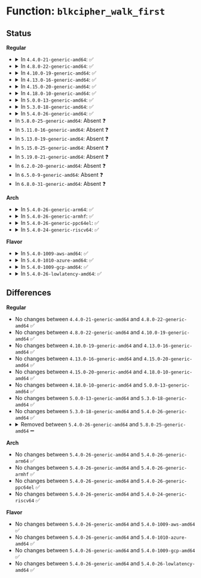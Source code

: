 # Function: <code>blkcipher_walk_first</code>

## Status
<b>Regular</b>
<ul>
<li>
<details>
<summary>In <code>4.4.0-21-generic-amd64</code>: ✅</summary>

```c
int blkcipher_walk_first(struct blkcipher_desc * desc, struct blkcipher_walk * walk)
```

```json
{
  "name": "blkcipher_walk_first",
  "collision_type": "Unique Static",
  "inline_type": "No",
  "funcs": [
    {
      "addr": 18446744071582652304,
      "name": "blkcipher_walk_first",
      "external": false,
      "loc": "crypto/blkcipher.c:323",
      "file": "crypto/blkcipher.c",
      "inline": "seen, unknown",
      "caller_inline": [],
      "caller_func": [
        "crypto/blkcipher.c:blkcipher_walk_virt",
        "crypto/blkcipher.c:blkcipher_walk_phys",
        "crypto/blkcipher.c:blkcipher_walk_virt_block",
        "crypto/blkcipher.c:blkcipher_aead_walk_virt_block"
      ]
    }
  ],
  "symbols": [
    {
      "addr": 18446744071582652304,
      "name": "blkcipher_walk_first",
      "section": ".text",
      "bind": "STB_LOCAL",
      "size": 350
    }
  ]
}
```
</details>
</li>
<li>
<details>
<summary>In <code>4.8.0-22-generic-amd64</code>: ✅</summary>

```c
int blkcipher_walk_first(struct blkcipher_desc * desc, struct blkcipher_walk * walk)
```

```json
{
  "name": "blkcipher_walk_first",
  "collision_type": "Unique Static",
  "inline_type": "No",
  "funcs": [
    {
      "addr": 18446744071582899264,
      "name": "blkcipher_walk_first",
      "external": false,
      "loc": "crypto/blkcipher.c:323",
      "file": "crypto/blkcipher.c",
      "inline": "seen, unknown",
      "caller_inline": [],
      "caller_func": [
        "crypto/blkcipher.c:blkcipher_aead_walk_virt_block",
        "crypto/blkcipher.c:blkcipher_walk_virt_block",
        "crypto/blkcipher.c:blkcipher_walk_phys",
        "crypto/blkcipher.c:blkcipher_walk_virt"
      ]
    }
  ],
  "symbols": [
    {
      "addr": 18446744071582899264,
      "name": "blkcipher_walk_first",
      "section": ".text",
      "bind": "STB_LOCAL",
      "size": 347
    }
  ]
}
```
</details>
</li>
<li>
<details>
<summary>In <code>4.10.0-19-generic-amd64</code>: ✅</summary>

```c
int blkcipher_walk_first(struct blkcipher_desc * desc, struct blkcipher_walk * walk)
```

```json
{
  "name": "blkcipher_walk_first",
  "collision_type": "Unique Static",
  "inline_type": "No",
  "funcs": [
    {
      "addr": 18446744071582995696,
      "name": "blkcipher_walk_first",
      "external": false,
      "loc": "crypto/blkcipher.c:323",
      "file": "crypto/blkcipher.c",
      "inline": "seen, unknown",
      "caller_inline": [],
      "caller_func": [
        "crypto/blkcipher.c:blkcipher_aead_walk_virt_block",
        "crypto/blkcipher.c:blkcipher_walk_virt_block",
        "crypto/blkcipher.c:blkcipher_walk_phys",
        "crypto/blkcipher.c:blkcipher_walk_virt"
      ]
    }
  ],
  "symbols": [
    {
      "addr": 18446744071582995696,
      "name": "blkcipher_walk_first",
      "section": ".text",
      "bind": "STB_LOCAL",
      "size": 347
    }
  ]
}
```
</details>
</li>
<li>
<details>
<summary>In <code>4.13.0-16-generic-amd64</code>: ✅</summary>

```c
int blkcipher_walk_first(struct blkcipher_desc * desc, struct blkcipher_walk * walk)
```

```json
{
  "name": "blkcipher_walk_first",
  "collision_type": "Unique Static",
  "inline_type": "No",
  "funcs": [
    {
      "addr": 18446744071583045568,
      "name": "blkcipher_walk_first",
      "external": false,
      "loc": "crypto/blkcipher.c:324",
      "file": "crypto/blkcipher.c",
      "inline": "seen, unknown",
      "caller_inline": [],
      "caller_func": [
        "crypto/blkcipher.c:blkcipher_aead_walk_virt_block",
        "crypto/blkcipher.c:blkcipher_walk_virt_block",
        "crypto/blkcipher.c:blkcipher_walk_phys",
        "crypto/blkcipher.c:blkcipher_walk_virt"
      ]
    }
  ],
  "symbols": [
    {
      "addr": 18446744071583045568,
      "name": "blkcipher_walk_first",
      "section": ".text",
      "bind": "STB_LOCAL",
      "size": 303
    }
  ]
}
```
</details>
</li>
<li>
<details>
<summary>In <code>4.15.0-20-generic-amd64</code>: ✅</summary>

```c
int blkcipher_walk_first(struct blkcipher_desc * desc, struct blkcipher_walk * walk)
```

```json
{
  "name": "blkcipher_walk_first",
  "collision_type": "Unique Static",
  "inline_type": "No",
  "funcs": [
    {
      "addr": 18446744071583210960,
      "name": "blkcipher_walk_first",
      "external": false,
      "loc": "crypto/blkcipher.c:324",
      "file": "crypto/blkcipher.c",
      "inline": "seen, unknown",
      "caller_inline": [],
      "caller_func": [
        "crypto/blkcipher.c:blkcipher_aead_walk_virt_block",
        "crypto/blkcipher.c:blkcipher_walk_virt_block",
        "crypto/blkcipher.c:blkcipher_walk_phys",
        "crypto/blkcipher.c:blkcipher_walk_virt"
      ]
    }
  ],
  "symbols": [
    {
      "addr": 18446744071583210960,
      "name": "blkcipher_walk_first",
      "section": ".text",
      "bind": "STB_LOCAL",
      "size": 309
    }
  ]
}
```
</details>
</li>
<li>
<details>
<summary>In <code>4.18.0-10-generic-amd64</code>: ✅</summary>

```c
int blkcipher_walk_first(struct blkcipher_desc * desc, struct blkcipher_walk * walk)
```

```json
{
  "name": "blkcipher_walk_first",
  "collision_type": "Unique Static",
  "inline_type": "No",
  "funcs": [
    {
      "addr": 18446744071583419168,
      "name": "blkcipher_walk_first",
      "external": false,
      "loc": "crypto/blkcipher.c:321",
      "file": "crypto/blkcipher.c",
      "inline": "seen, unknown",
      "caller_inline": [],
      "caller_func": [
        "crypto/blkcipher.c:blkcipher_aead_walk_virt_block",
        "crypto/blkcipher.c:blkcipher_walk_virt_block",
        "crypto/blkcipher.c:blkcipher_walk_phys",
        "crypto/blkcipher.c:blkcipher_walk_virt"
      ]
    }
  ],
  "symbols": [
    {
      "addr": 18446744071583419168,
      "name": "blkcipher_walk_first",
      "section": ".text",
      "bind": "STB_LOCAL",
      "size": 302
    }
  ]
}
```
</details>
</li>
<li>
<details>
<summary>In <code>5.0.0-13-generic-amd64</code>: ✅</summary>

```c
int blkcipher_walk_first(struct blkcipher_desc * desc, struct blkcipher_walk * walk)
```

```json
{
  "name": "blkcipher_walk_first",
  "collision_type": "Unique Static",
  "inline_type": "No",
  "funcs": [
    {
      "addr": 18446744071583540144,
      "name": "blkcipher_walk_first",
      "external": false,
      "loc": "crypto/blkcipher.c:321",
      "file": "crypto/blkcipher.c",
      "inline": "seen, unknown",
      "caller_inline": [],
      "caller_func": [
        "crypto/blkcipher.c:blkcipher_aead_walk_virt_block",
        "crypto/blkcipher.c:blkcipher_walk_virt_block",
        "crypto/blkcipher.c:blkcipher_walk_phys",
        "crypto/blkcipher.c:blkcipher_walk_virt"
      ]
    }
  ],
  "symbols": [
    {
      "addr": 18446744071583540144,
      "name": "blkcipher_walk_first",
      "section": ".text",
      "bind": "STB_LOCAL",
      "size": 302
    }
  ]
}
```
</details>
</li>
<li>
<details>
<summary>In <code>5.3.0-18-generic-amd64</code>: ✅</summary>

```c
int blkcipher_walk_first(struct blkcipher_desc * desc, struct blkcipher_walk * walk)
```

```json
{
  "name": "blkcipher_walk_first",
  "collision_type": "Unique Static",
  "inline_type": "No",
  "funcs": [
    {
      "addr": 18446744071583728592,
      "name": "blkcipher_walk_first",
      "external": false,
      "loc": "crypto/blkcipher.c:316",
      "file": "crypto/blkcipher.c",
      "inline": "seen, unknown",
      "caller_inline": [],
      "caller_func": [
        "crypto/blkcipher.c:blkcipher_aead_walk_virt_block",
        "crypto/blkcipher.c:blkcipher_walk_virt_block",
        "crypto/blkcipher.c:blkcipher_walk_phys",
        "crypto/blkcipher.c:blkcipher_walk_virt"
      ]
    }
  ],
  "symbols": [
    {
      "addr": 18446744071583728592,
      "name": "blkcipher_walk_first",
      "section": ".text",
      "bind": "STB_LOCAL",
      "size": 314
    }
  ]
}
```
</details>
</li>
<li>
<details>
<summary>In <code>5.4.0-26-generic-amd64</code>: ✅</summary>

```c
int blkcipher_walk_first(struct blkcipher_desc * desc, struct blkcipher_walk * walk)
```

```json
{
  "name": "blkcipher_walk_first",
  "collision_type": "Unique Static",
  "inline_type": "No",
  "funcs": [
    {
      "addr": 18446744071583838272,
      "name": "blkcipher_walk_first",
      "external": false,
      "loc": "crypto/blkcipher.c:316",
      "file": "crypto/blkcipher.c",
      "inline": "seen, unknown",
      "caller_inline": [],
      "caller_func": [
        "crypto/blkcipher.c:blkcipher_aead_walk_virt_block",
        "crypto/blkcipher.c:blkcipher_walk_virt_block",
        "crypto/blkcipher.c:blkcipher_walk_phys",
        "crypto/blkcipher.c:blkcipher_walk_virt"
      ]
    }
  ],
  "symbols": [
    {
      "addr": 18446744071583838272,
      "name": "blkcipher_walk_first",
      "section": ".text",
      "bind": "STB_LOCAL",
      "size": 314
    }
  ]
}
```
</details>
</li>
<li>
In <code>5.8.0-25-generic-amd64</code>: Absent ❓
</li>
<li>
In <code>5.11.0-16-generic-amd64</code>: Absent ❓
</li>
<li>
In <code>5.13.0-19-generic-amd64</code>: Absent ❓
</li>
<li>
In <code>5.15.0-25-generic-amd64</code>: Absent ❓
</li>
<li>
In <code>5.19.0-21-generic-amd64</code>: Absent ❓
</li>
<li>
In <code>6.2.0-20-generic-amd64</code>: Absent ❓
</li>
<li>
In <code>6.5.0-9-generic-amd64</code>: Absent ❓
</li>
<li>
In <code>6.8.0-31-generic-amd64</code>: Absent ❓
</li>
</ul>
<b>Arch</b>
<ul>
<li>
<details>
<summary>In <code>5.4.0-26-generic-arm64</code>: ✅</summary>

```c
int blkcipher_walk_first(struct blkcipher_desc * desc, struct blkcipher_walk * walk)
```

```json
{
  "name": "blkcipher_walk_first",
  "collision_type": "Unique Static",
  "inline_type": "No",
  "funcs": [
    {
      "addr": 18446603336495650624,
      "name": "blkcipher_walk_first",
      "external": false,
      "loc": "crypto/blkcipher.c:316",
      "file": "crypto/blkcipher.c",
      "inline": "seen, unknown",
      "caller_inline": [],
      "caller_func": [
        "crypto/blkcipher.c:blkcipher_aead_walk_virt_block",
        "crypto/blkcipher.c:blkcipher_walk_virt_block",
        "crypto/blkcipher.c:blkcipher_walk_phys",
        "crypto/blkcipher.c:blkcipher_walk_virt"
      ]
    }
  ],
  "symbols": [
    {
      "addr": 18446603336495650624,
      "name": "blkcipher_walk_first",
      "section": ".text",
      "bind": "STB_LOCAL",
      "size": 360
    }
  ]
}
```
</details>
</li>
<li>
<details>
<summary>In <code>5.4.0-26-generic-armhf</code>: ✅</summary>

```c
int blkcipher_walk_first(struct blkcipher_desc * desc, struct blkcipher_walk * walk)
```

```json
{
  "name": "blkcipher_walk_first",
  "collision_type": "Unique Static",
  "inline_type": "No",
  "funcs": [
    {
      "addr": 3229005260,
      "name": "blkcipher_walk_first",
      "external": false,
      "loc": "crypto/blkcipher.c:316",
      "file": "crypto/blkcipher.c",
      "inline": "seen, unknown",
      "caller_inline": [],
      "caller_func": [
        "crypto/blkcipher.c:blkcipher_aead_walk_virt_block",
        "crypto/blkcipher.c:blkcipher_walk_virt_block",
        "crypto/blkcipher.c:blkcipher_walk_phys",
        "crypto/blkcipher.c:blkcipher_walk_virt"
      ]
    }
  ],
  "symbols": [
    {
      "addr": 3229005260,
      "name": "blkcipher_walk_first",
      "section": ".text",
      "bind": "STB_LOCAL",
      "size": 396
    }
  ]
}
```
</details>
</li>
<li>
<details>
<summary>In <code>5.4.0-26-generic-ppc64el</code>: ✅</summary>

```c
int blkcipher_walk_first(struct blkcipher_desc * desc, struct blkcipher_walk * walk)
```

```json
{
  "name": "blkcipher_walk_first",
  "collision_type": "Unique Static",
  "inline_type": "No",
  "funcs": [
    {
      "addr": 13835058055289785104,
      "name": "blkcipher_walk_first",
      "external": false,
      "loc": "crypto/blkcipher.c:316",
      "file": "crypto/blkcipher.c",
      "inline": "seen, unknown",
      "caller_inline": [],
      "caller_func": [
        "crypto/blkcipher.c:blkcipher_aead_walk_virt_block",
        "crypto/blkcipher.c:blkcipher_walk_virt_block",
        "crypto/blkcipher.c:blkcipher_walk_phys",
        "crypto/blkcipher.c:blkcipher_walk_virt"
      ]
    }
  ],
  "symbols": [
    {
      "addr": 13835058055289785104,
      "name": "blkcipher_walk_first",
      "section": ".text",
      "bind": "STB_LOCAL",
      "size": 528
    }
  ]
}
```
</details>
</li>
<li>
<details>
<summary>In <code>5.4.0-24-generic-riscv64</code>: ✅</summary>

```c
int blkcipher_walk_first(struct blkcipher_desc * desc, struct blkcipher_walk * walk)
```

```json
{
  "name": "blkcipher_walk_first",
  "collision_type": "Unique Static",
  "inline_type": "No",
  "funcs": [
    {
      "addr": 18446743936274804080,
      "name": "blkcipher_walk_first",
      "external": false,
      "loc": "crypto/blkcipher.c:316",
      "file": "crypto/blkcipher.c",
      "inline": "seen, unknown",
      "caller_inline": [],
      "caller_func": [
        "crypto/blkcipher.c:blkcipher_aead_walk_virt_block",
        "crypto/blkcipher.c:blkcipher_walk_virt_block",
        "crypto/blkcipher.c:blkcipher_walk_phys",
        "crypto/blkcipher.c:blkcipher_walk_virt"
      ]
    }
  ],
  "symbols": [
    {
      "addr": 18446743936274804080,
      "name": "blkcipher_walk_first",
      "section": ".text",
      "bind": "STB_LOCAL",
      "size": 320
    }
  ]
}
```
</details>
</li>
</ul>
<b>Flavor</b>
<ul>
<li>
<details>
<summary>In <code>5.4.0-1009-aws-amd64</code>: ✅</summary>

```c
int blkcipher_walk_first(struct blkcipher_desc * desc, struct blkcipher_walk * walk)
```

```json
{
  "name": "blkcipher_walk_first",
  "collision_type": "Unique Static",
  "inline_type": "No",
  "funcs": [
    {
      "addr": 18446744071583807008,
      "name": "blkcipher_walk_first",
      "external": false,
      "loc": "crypto/blkcipher.c:316",
      "file": "crypto/blkcipher.c",
      "inline": "seen, unknown",
      "caller_inline": [],
      "caller_func": [
        "crypto/blkcipher.c:blkcipher_aead_walk_virt_block",
        "crypto/blkcipher.c:blkcipher_walk_virt_block",
        "crypto/blkcipher.c:blkcipher_walk_phys",
        "crypto/blkcipher.c:blkcipher_walk_virt"
      ]
    }
  ],
  "symbols": [
    {
      "addr": 18446744071583807008,
      "name": "blkcipher_walk_first",
      "section": ".text",
      "bind": "STB_LOCAL",
      "size": 314
    }
  ]
}
```
</details>
</li>
<li>
<details>
<summary>In <code>5.4.0-1010-azure-amd64</code>: ✅</summary>

```c
int blkcipher_walk_first(struct blkcipher_desc * desc, struct blkcipher_walk * walk)
```

```json
{
  "name": "blkcipher_walk_first",
  "collision_type": "Unique Static",
  "inline_type": "No",
  "funcs": [
    {
      "addr": 18446744071583744064,
      "name": "blkcipher_walk_first",
      "external": false,
      "loc": "crypto/blkcipher.c:316",
      "file": "crypto/blkcipher.c",
      "inline": "seen, unknown",
      "caller_inline": [],
      "caller_func": [
        "crypto/blkcipher.c:blkcipher_aead_walk_virt_block",
        "crypto/blkcipher.c:blkcipher_walk_virt_block",
        "crypto/blkcipher.c:blkcipher_walk_phys",
        "crypto/blkcipher.c:blkcipher_walk_virt"
      ]
    }
  ],
  "symbols": [
    {
      "addr": 18446744071583744064,
      "name": "blkcipher_walk_first",
      "section": ".text",
      "bind": "STB_LOCAL",
      "size": 314
    }
  ]
}
```
</details>
</li>
<li>
<details>
<summary>In <code>5.4.0-1009-gcp-amd64</code>: ✅</summary>

```c
int blkcipher_walk_first(struct blkcipher_desc * desc, struct blkcipher_walk * walk)
```

```json
{
  "name": "blkcipher_walk_first",
  "collision_type": "Unique Static",
  "inline_type": "No",
  "funcs": [
    {
      "addr": 18446744071583790768,
      "name": "blkcipher_walk_first",
      "external": false,
      "loc": "crypto/blkcipher.c:316",
      "file": "crypto/blkcipher.c",
      "inline": "seen, unknown",
      "caller_inline": [],
      "caller_func": [
        "crypto/blkcipher.c:blkcipher_aead_walk_virt_block",
        "crypto/blkcipher.c:blkcipher_walk_virt_block",
        "crypto/blkcipher.c:blkcipher_walk_phys",
        "crypto/blkcipher.c:blkcipher_walk_virt"
      ]
    }
  ],
  "symbols": [
    {
      "addr": 18446744071583790768,
      "name": "blkcipher_walk_first",
      "section": ".text",
      "bind": "STB_LOCAL",
      "size": 314
    }
  ]
}
```
</details>
</li>
<li>
<details>
<summary>In <code>5.4.0-26-lowlatency-amd64</code>: ✅</summary>

```c
int blkcipher_walk_first(struct blkcipher_desc * desc, struct blkcipher_walk * walk)
```

```json
{
  "name": "blkcipher_walk_first",
  "collision_type": "Unique Static",
  "inline_type": "No",
  "funcs": [
    {
      "addr": 18446744071583891856,
      "name": "blkcipher_walk_first",
      "external": false,
      "loc": "crypto/blkcipher.c:316",
      "file": "crypto/blkcipher.c",
      "inline": "seen, unknown",
      "caller_inline": [],
      "caller_func": [
        "crypto/blkcipher.c:blkcipher_aead_walk_virt_block",
        "crypto/blkcipher.c:blkcipher_walk_virt_block",
        "crypto/blkcipher.c:blkcipher_walk_phys",
        "crypto/blkcipher.c:blkcipher_walk_virt"
      ]
    }
  ],
  "symbols": [
    {
      "addr": 18446744071583891856,
      "name": "blkcipher_walk_first",
      "section": ".text",
      "bind": "STB_LOCAL",
      "size": 314
    }
  ]
}
```
</details>
</li>
</ul>

## Differences
<b>Regular</b>
<ul>
<li>
No changes between <code>4.4.0-21-generic-amd64</code> and <code>4.8.0-22-generic-amd64</code> ✅
</li>
<li>
No changes between <code>4.8.0-22-generic-amd64</code> and <code>4.10.0-19-generic-amd64</code> ✅
</li>
<li>
No changes between <code>4.10.0-19-generic-amd64</code> and <code>4.13.0-16-generic-amd64</code> ✅
</li>
<li>
No changes between <code>4.13.0-16-generic-amd64</code> and <code>4.15.0-20-generic-amd64</code> ✅
</li>
<li>
No changes between <code>4.15.0-20-generic-amd64</code> and <code>4.18.0-10-generic-amd64</code> ✅
</li>
<li>
No changes between <code>4.18.0-10-generic-amd64</code> and <code>5.0.0-13-generic-amd64</code> ✅
</li>
<li>
No changes between <code>5.0.0-13-generic-amd64</code> and <code>5.3.0-18-generic-amd64</code> ✅
</li>
<li>
No changes between <code>5.3.0-18-generic-amd64</code> and <code>5.4.0-26-generic-amd64</code> ✅
</li>
<li>
<details>
<summary>Removed between <code>5.4.0-26-generic-amd64</code> and <code>5.8.0-25-generic-amd64</code> ➖</summary>

```c
int blkcipher_walk_first(struct blkcipher_desc * desc, struct blkcipher_walk * walk)
```
</details>
</li>
</ul>
<b>Arch</b>
<ul>
<li>
No changes between <code>5.4.0-26-generic-amd64</code> and <code>5.4.0-26-generic-arm64</code> ✅
</li>
<li>
No changes between <code>5.4.0-26-generic-amd64</code> and <code>5.4.0-26-generic-armhf</code> ✅
</li>
<li>
No changes between <code>5.4.0-26-generic-amd64</code> and <code>5.4.0-26-generic-ppc64el</code> ✅
</li>
<li>
No changes between <code>5.4.0-26-generic-amd64</code> and <code>5.4.0-24-generic-riscv64</code> ✅
</li>
</ul>
<b>Flavor</b>
<ul>
<li>
No changes between <code>5.4.0-26-generic-amd64</code> and <code>5.4.0-1009-aws-amd64</code> ✅
</li>
<li>
No changes between <code>5.4.0-26-generic-amd64</code> and <code>5.4.0-1010-azure-amd64</code> ✅
</li>
<li>
No changes between <code>5.4.0-26-generic-amd64</code> and <code>5.4.0-1009-gcp-amd64</code> ✅
</li>
<li>
No changes between <code>5.4.0-26-generic-amd64</code> and <code>5.4.0-26-lowlatency-amd64</code> ✅
</li>
</ul>
